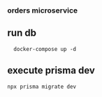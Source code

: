 ### orders microservice

## run db

```
  docker-compose up -d
```

## execute prisma dev

```
npx prisma migrate dev
```
